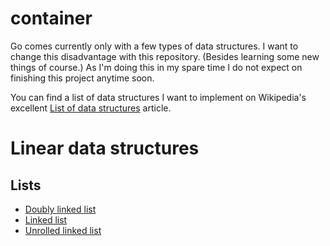 # container

Go comes currently only with a few types of data structures. I want to change this disadvantage with this repository. (Besides learning some new things of course.) As I'm doing this in my spare time I do not expect on finishing this project anytime soon.

You can find a list of data structures I want to implement on Wikipedia's excellent [List of data structures](https://en.wikipedia.org/wiki/List_of_data_structures) article.

# Linear data structures

## Lists

* [Doubly linked list](/list/doublylinkedlist)
* [Linked list](/list/linkedlist)
* [Unrolled linked list](/list/unrolledlinkedlist)
